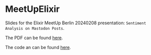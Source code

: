 # MeetUpElixir
Slides for the Elixir MeetUp Berlin 20240208 presentation: `Sentiment Analysis on Mastodon Posts`.

The PDF can be found [here](presentation_MastodonElection.pdf).

The code an can be found [here](https://github.com/sehHeiden/poll_election_bavaria_2023).
